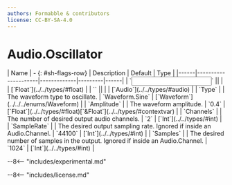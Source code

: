 ```yaml
---
authors: Formabble & contributors
license: CC-BY-SA-4.0
---
```



# Audio.Oscillator

<div class="sh-parameters" markdown="1">
| Name | - {: #sh-flags-row} | Description | Default | Type |
|------|---------------------|-------------|---------|------|
| `<input>` || | | [`Float`](../../types/#float) |
| `<output>` || | | [`Audio`](../../types/#audio) |
| `Type` |  | The waveform type to oscillate. | `Waveform.Sine` | [`Waveform`](../../../enums/Waveform) |
| `Amplitude` |  | The waveform amplitude. | `0.4` | [`Float`](../../types/#float)[`&Float`](../../types/#contextvar) |
| `Channels` |  | The number of desired output audio channels. | `2` | [`Int`](../../types/#int) |
| `SampleRate` |  | The desired output sampling rate. Ignored if inside an Audio.Channel. | `44100` | [`Int`](../../types/#int) |
| `Samples` |  | The desired number of samples in the output. Ignored if inside an Audio.Channel. | `1024` | [`Int`](../../types/#int) |

</div>

--8<-- "includes/experimental.md"



--8<-- "includes/license.md"

